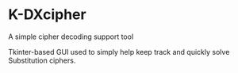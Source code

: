 # K-DXcipher
A simple cipher decoding support tool

Tkinter-based GUI used to simply help keep track and quickly solve Substitution ciphers.  

